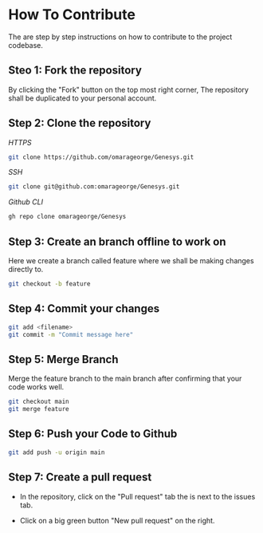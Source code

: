 # How To Contribute

The are step by step instructions on how to contribute to the project codebase.

## Steo 1: Fork the repository

By clicking the "Fork" button on the top most right corner, The repository shall be duplicated to your personal account.

## Step 2: Clone the repository

_HTTPS_

```sh
git clone https://github.com/omarageorge/Genesys.git
```

_SSH_

```sh
git clone git@github.com:omarageorge/Genesys.git
```

_Github CLI_

```sh
gh repo clone omarageorge/Genesys
```

## Step 3: Create an branch offline to work on

Here we create a branch called feature where we shall be making changes directly to.

```sh
git checkout -b feature
```

## Step 4: Commit your changes

```sh
git add <filename>
git commit -m "Commit message here"
```

## Step 5: Merge Branch

Merge the feature branch to the main branch after confirming that your code works well.

```sh
git checkout main
git merge feature
```

## Step 6: Push your Code to Github

```sh
git add push -u origin main
```

## Step 7: Create a pull request

- In the repository, click on the "Pull request" tab the is next to the issues tab.

- Click on a big green button "New pull request" on the right.
